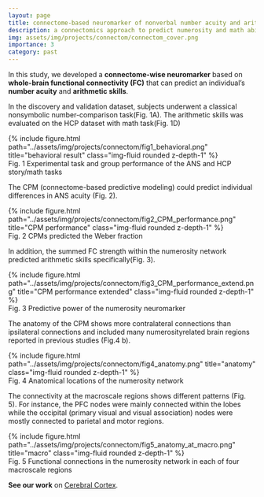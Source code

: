 ```yaml
---
layout: page
title: connectome-based neuromarker of nonverbal number acuity and arithmetic skills
description: a connectomics approach to predict numerosity and math ability	
img: assets/img/projects/connectom/connectom_cover.png
importance: 3
category: past
---
```


In this study, we developed a **connectome-wise neuromarker** based on **whole-brain functional connectivity (FC)** that can predict an individual’s **number acuity** and **arithmetic skills**.

In the discovery and validation dataset, subjects underwent a classical nonsymbolic number-comparison task(Fig. 1A). The arithmetic skills was evaluated on the HCP dataset with math task(Fig. 1D)

<div class="row">
    <div class="col-sm mt-3 mt-md-0">
        {% include figure.html path="../assets/img/projects/connectom/fig1_behavioral.png" title="behavioral result" class="img-fluid rounded z-depth-1" %}
    </div>
</div>
<div class="caption">
    Fig. 1 Experimental task and group performance of the ANS and HCP story/math tasks
</div>

The CPM (connectome-based predictive modeling) could predict individual differences in ANS acuity (Fig. 2). 

<div class="row">
    <div class="col-sm mt-3 mt-md-0">
        {% include figure.html path="../assets/img/projects/connectom/fig2_CPM_performance.png" title="CPM performance" class="img-fluid rounded z-depth-1" %}
    </div>
</div>
<div class="caption">
    Fig. 2 CPMs predicted the Weber fraction
</div>

In addition, the summed FC strength within the numerosity network predicted arithmetic skills specifically(Fig. 3).

<div class="row">
    <div class="col-sm mt-3 mt-md-0">
        {% include figure.html path="../assets/img/projects/connectom/fig3_CPM_performance_extend.png" title="CPM performance extended" class="img-fluid rounded z-depth-1" %}
    </div>
</div>
<div class="caption">
    Fig. 3 Predictive power of the numerosity neuromarker
</div>

The anatomy of the CPM shows more contralateral connections than ipsilateral connections and included many numerosityrelated brain regions reported in previous studies (Fig.4 b).

<div class="row">
    <div class="col-sm mt-3 mt-md-0">
        {% include figure.html path="../assets/img/projects/connectom/fig4_anatomy.png" title="anatomy" class="img-fluid rounded z-depth-1" %}
    </div>
</div>
<div class="caption">
    Fig. 4 Anatomical locations of the numerosity network
</div>

The connectivity at the macroscale regions shows different patterns (Fig. 5). For instance, the PFC nodes were mainly connected within the lobes while the occipital (primary visual and visual association) nodes were mostly connected to parietal and motor regions. 

<div class="row">
    <div class="col-sm mt-3 mt-md-0">
        {% include figure.html path="../assets/img/projects/connectom/fig5_anatomy_at_macro.png" title="macro" class="img-fluid rounded z-depth-1" %}
    </div>
</div>
<div class="caption">
    Fig. 5 Functional connections in the numerosity network in each of four macroscale regions
</div>

**See our work** on [Cerebral Cortex](https://academic.oup.com/cercor/article/33/3/881/6543489). 